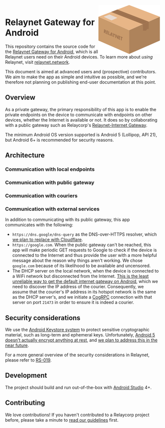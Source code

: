<img src="./relaynet-logo.png" align="right"/>

# Relaynet Gateway for Android

This repository contains the source code for the [Relaynet Gateway for Android](https://play.google.com/store/apps/details?id=tech.relaycorp.gateway), which is all Relaynet users need on their Android devices. To learn more about _using_ Relaynet, visit [relaynet.network](https://relaynet.network/users).

This document is aimed at advanced users and (prospective) contributors. We aim to make the app as simple and intuitive as possible, and we're therefore not planning on publishing end-user documentation at this point.

## Overview

As a private gateway, the primary responsibility of this app is to enable the private endpoints on the device to communicate with endpoints on other devices, whether the Internet is available or not. It does so by collaborating with a public gateway such as Relaycorp's [Relaynet-Internet Gateway](https://docs.relaycorp.tech/relaynet-internet-gateway/).

The minimum Android OS version supported is Android 5 (Lollipop, API 21), but Android 6+ is recommended for security reasons.

## Architecture


### Communication with local endpoints

### Communication with public gateway

### Communication with couriers

### Communication with external services

In addition to communicating with its public gateway, this app communicates with the following:

- `https://dns.google/dns-query` as the DNS-over-HTTPS resolver, which [we plan to replace with Cloudflare](https://github.com/relaycorp/relaynet-gateway-android/issues/249).
- `https://google.com`. When the public gateway can't be reached, this app will make periodic GET requests to Google to check if the device is connected to the Internet and thus provide the user with a more helpful message about the reason why things aren't working. We chose `google.com` because of its likelihood to be available and uncensored.
- The DHCP server on the local network, when the device is connected to a WiFi network but disconnected from the Internet. [This is the least unreliable way to get the default internet gateway on Android](https://stackoverflow.com/questions/61615270/how-to-get-the-ip-address-of-the-default-gateway-reliably-on-android-5), which we need to discover the IP address of the courier. Consequently, we assume that the courier's IP address in its hotspot network is the same as the DHCP server's, and we initiate a [CogRPC](https://specs.relaynet.network/RS-008) connection with that server on port `21473` in order to ensure it is indeed a courier.

## Security considerations

We use the [Android Keystore system](https://developer.android.com/training/articles/keystore) to protect sensitive cryptographic material, such as long-term and ephemeral keys. Unfortunately, [Android 5 doesn't actually encrypt anything at rest](https://issuetracker.google.com/issues/132325342#comment29), and [we plan to address this in the near future](https://github.com/relaycorp/relaynet-gateway-android/issues/247).

For a more general overview of the security considerations in Relaynet, please refer to [RS-019](https://specs.relaynet.network/RS-019). 

## Development

The project should build and run out-of-the-box with [Android Studio](https://developer.android.com/studio/) 4+.

## Contributing

We love contributions! If you haven't contributed to a Relaycorp project before, please take a minute to [read our guidelines](https://github.com/relaycorp/.github/blob/master/CONTRIBUTING.md) first.
